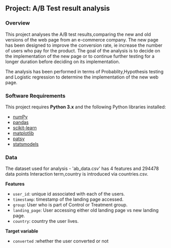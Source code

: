 
## Project:  A/B Test result analysis
### Overview

This project analyses the A/B test results,comparing the new and old versions of the web page from an e-commerce company. The new page has been designed to improve the conversion rate, ie increase the number of users who pay for the product.  The goal of the analysis is to decide on the implementation of the new page or to continue further testing for a longer duration before deciding on its implementation.

The analysis has been performed in terms of Probablity,Hypothesis testing and Logistic regression  to determine the implementation of the new web page.

### Software Requirements

This project requires **Python 3.x** and the following Python libraries installed:

- [numPy](http://www.numpy.org/)
- [pandas](http://pandas.pydata.org/)
- [scikit-learn](http://scikit-learn.org/stable/)
- [matplotlib](http://matplotlib.org/)
- [patsy](https://pypi.org/project/patsy/)
- [statsmodels](https://www.statsmodels.org/stable/index.html)

### Data

The dataset used for analysis - 'ab_data.csv' has 4 features and 294478 data points
Interaction term,country is introduced via countries.csv.

**Features**
- `user_id`: unique id associated with each of the users.
- `timestamp`: timestamp of the landing page accessed.
- `group`: User who is part of Control or Treatment group.
- `landing_page`: User accessing either old landing page vs new landing page.
- `country`: country the user lives.


**Target variable**
- `converted` :whether the user converted or not

